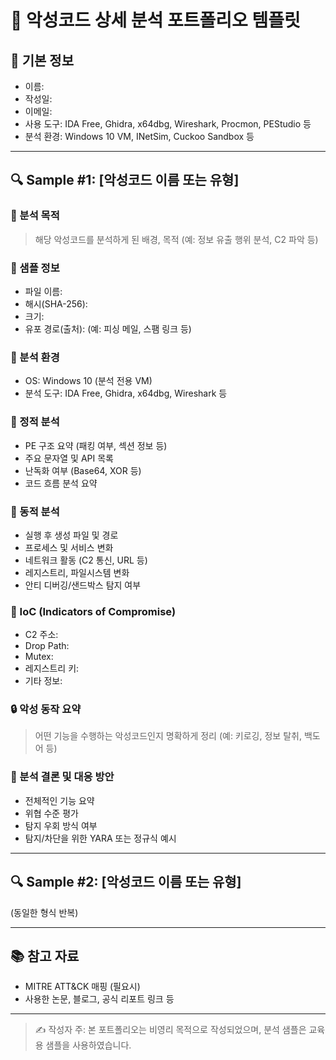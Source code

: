 # 📁 악성코드 상세 분석 포트폴리오 템플릿

## 📄 기본 정보
- 이름:
- 작성일:
- 이메일:
- 사용 도구: IDA Free, Ghidra, x64dbg, Wireshark, Procmon, PEStudio 등
- 분석 환경: Windows 10 VM, INetSim, Cuckoo Sandbox 등

---

## 🔍 Sample #1: [악성코드 이름 또는 유형]

### 📌 분석 목적
> 해당 악성코드를 분석하게 된 배경, 목적 (예: 정보 유출 행위 분석, C2 파악 등)

### 🧾 샘플 정보
- 파일 이름:
- 해시(SHA-256):
- 크기:
- 유포 경로(출처): (예: 피싱 메일, 스팸 링크 등)

### 🔧 분석 환경
- OS: Windows 10 (분석 전용 VM)
- 분석 도구: IDA Free, Ghidra, x64dbg, Wireshark 등

### 🧪 정적 분석
- PE 구조 요약 (패킹 여부, 섹션 정보 등)
- 주요 문자열 및 API 목록
- 난독화 여부 (Base64, XOR 등)
- 코드 흐름 분석 요약

### 🔬 동적 분석
- 실행 후 생성 파일 및 경로
- 프로세스 및 서비스 변화
- 네트워크 활동 (C2 통신, URL 등)
- 레지스트리, 파일시스템 변화
- 안티 디버깅/샌드박스 탐지 여부

### 🧷 IoC (Indicators of Compromise)
- C2 주소:
- Drop Path:
- Mutex:
- 레지스트리 키:
- 기타 정보:

### 🔒 악성 동작 요약
> 어떤 기능을 수행하는 악성코드인지 명확하게 정리 (예: 키로깅, 정보 탈취, 백도어 등)

### 🧠 분석 결론 및 대응 방안
- 전체적인 기능 요약
- 위협 수준 평가
- 탐지 우회 방식 여부
- 탐지/차단을 위한 YARA 또는 정규식 예시

---

## 🔍 Sample #2: [악성코드 이름 또는 유형]

(동일한 형식 반복)

---

## 📚 참고 자료
- MITRE ATT&CK 매핑 (필요시)
- 사용한 논문, 블로그, 공식 리포트 링크 등

---

> ✍️ 작성자 주: 본 포트폴리오는 비영리 목적으로 작성되었으며, 분석 샘플은 교육용 샘플을 사용하였습니다.
